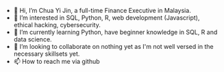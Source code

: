 - 👋 Hi, I’m Chua Yi Jin, a full-time Finance Executive in Malaysia.
- 👀 I’m interested in SQL, Python, R, web development (Javascript), ethical hacking, cybersecurity.
- 🌱 I’m currently learning Python, have beginner knowledge in SQL, R and data science.
- 💞️ I’m looking to collaborate on nothing yet as I'm not well versed in the necessary skillsets yet.
- 📫 How to reach me via github

<!---
JameaPlays/JameaPlays is a ✨ special ✨ repository because its `README.md` (this file) appears on your GitHub profile.
You can click the Preview link to take a look at your changes.
--->
